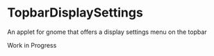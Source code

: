 # TopbarDisplaySettings
An applet for gnome that offers a display settings menu on the topbar

Work in Progress

